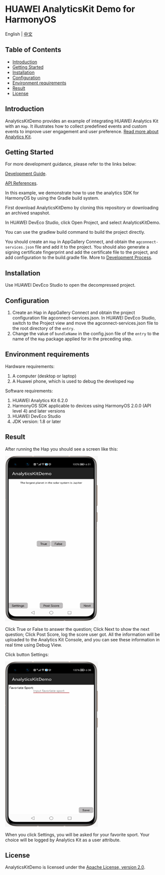 # HUAWEI AnalyticsKit Demo for HarmonyOS

English | [中文](README_ZH.md)

## Table of Contents

* [Introduction](#introduction)
* [Getting Started](#getting-started)
* [Installation](#installation)
* [Configuration ](#configuration )
* [Environment requirements](#environment-requirements)
* [Result](#result)
* [License](#license)


## Introduction
AnalyticsKitDemo provides an example of integrating HUAWEI Analytics Kit with an `Hap`. It illustrates how to collect predefined events and custom events to improve user engagement and user preference.
[Read more about Analytics Kit](https://developer.huawei.com/consumer/en/doc/development/HMSCore-Guides/introduction-0000001050745149).

## Getting Started

For more development guidance, please refer to the links below:

[Development Guide](https://developer.huawei.com/consumer/en/doc/development/HMSCore-Guides/introduction-0000001050745149).

[API References](https://developer.huawei.com/consumer/en/doc/development/HMSCore-References/overview-0000001077819400).

In this example, we demonstrate how to use the analytics SDK for HarmonyOS by using the Gradle build system.

First download AnalyticsKitDemo by cloning this repository or downloading an archived snapshot.

In HUAWEI DevEco Studio, click Open Project, and select AnalyticsKitDemo.

You can use the gradlew build command to build the project directly.

You should create an `Hap` in AppGallery Connect, and obtain the `agconnect-services.json` file and add it to the project. You should also generate a signing certificate fingerprint and add the certificate file to the project, and add configuration to the build.gradle file.  More to [Development Process](https://developer.huawei.com/consumer/en/doc/development/HMSCore-Guides-V5/android-dev-process-0000001050163813).


## Installation
Use HUAWEI DevEco Studio to open the decompressed project.

## Configuration
1. Create an Hap in AppGallery Connect and obtain the project configuration file agconnect-services.json. In HUAWEI DevEco Studio, switch to the Project view and move the agconnect-services.json file to the root directory of the `entry`.
2. Change the value of `bundleName` in the config.json file of the `entry` to the name of the `Hap` package applied for in the preceding step.

## Environment requirements
Hardware requirements:
1. A computer (desktop or laptop)
2. A Huawei phone, which is used to debug the developed `Hap`

Software requirements:
1. HUAWEI Analytics Kit 6.2.0
2. HarmonyOS SDK applicable to devices using HarmonyOS 2.0.0 (API level 4) and later versions
3. HUAWEI DevEco Studio
4. JDK version: 1.8 or later

## Result
After running the Hap you should see a screen like this:

<img src="images/screen_0.PNG" height="534" width="300" style="max-width:100%;">

Click True or False to answer the question; Click Next to show the next question; Click Post Score, log the score user got. All the information will be uploaded to the Analytics Kit Console, and you can see these information in real time using Debug View.

Click button Settings:

<img src="images/screen_1.PNG" height="534" width="300" style="max-width:100%;">

When you click Settings, you will be asked for your favorite sport. Your choice will be logged by Analytics Kit as a user attribute.

##  License
AnalyticsKitDemo is licensed under the [Apache License, version 2.0](http://www.apache.org/licenses/LICENSE-2.0).
